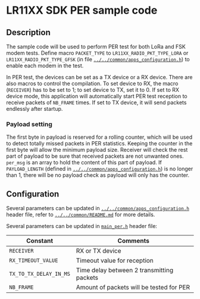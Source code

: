 # LR11XX SDK PER sample code

## Description

The sample code will be used to perform PER test for both LoRa and FSK modem tests. Define macro `PACKET_TYPE` to `LR11XX_RADIO_PKT_TYPE_LORA` or `LR11XX_RADIO_PKT_TYPE_GFSK` (in file [`../../common/apps_configuration.h`](../../common/apps_configuration.h)) to enable each modem in the test.

In PER test, the devices can be set as a TX device or a RX device. There are also macros to control the compilation. To set device to RX, the macro (`RECEIVER`) has to be set to 1; to set device to TX, set it to 0. If set to RX device mode, this application will automatically start PER test reception to receive packets of `NB_FRAME` times. If set to TX device, it will send packets endlessly after startup.

### Payload setting

The first byte in payload is reserved for a rolling counter, which will be used to detect totally missed packets in PER statistics. Keeping the counter in the first byte will allow the minimum payload size. Receiver will check the rest part of payload to be sure that received packets are not unwanted ones. `per_msg` is an array to hold the content of this part of payload. If `PAYLOAD_LENGTH` (defined in [`../../common/apps_configuration.h`](../../common/apps_configuration.h)) is no longer than 1, there will be no payload check as payload will only has the counter.

## Configuration

Several parameters can be updated in [`../../common/apps_configuration.h`](../../common/apps_configuration.h) header file, refer to [`../../common/README.md`](../../common/README.md) for more details.

Several parameters can be updated in [`main_per.h`](main_per.h) header file:

| Constant              | Comments                                  |
| --------------------- | ----------------------------------------- |
| `RECEIVER`            | RX or TX device                           |
| `RX_TIMEOUT_VALUE`    | Timeout value for reception               |
| `TX_TO_TX_DELAY_IN_MS`| Time delay between 2 transmitting packets |
| `NB_FRAME`            | Amount of packets will be tested for PER  |
